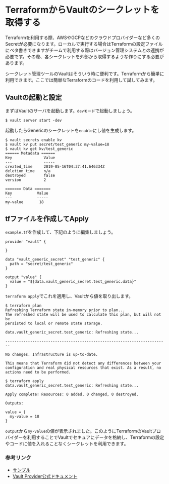 # TerraformからVaultのシークレットを取得する

Terraformを利用する際、AWSやGCPなどのクラウドプロバイダーなど多くのSecretが必要になります。ローカルで実行する場合はTerraformの設定ファイルにベタ書きできますがチームで利用する際はバージョン管理システムとの連携が必要です。その際、各シークレットを外部から取得するような作りにする必要があります。

シークレット管理ツールのVaultはそういう時に便利です。Terraformから簡単に利用できます。ここでは簡単なTerraformのコードを利用して試してみます。

## Vaultの起動と設定

まずはVaultのサーバを起動します。`devモード`で起動しましょう。
```console
$ vault server start -dev
```

起動したらGenericのシークレットを`enable`にし値を生成します。
```console
$ vault secrets enable kv
$ vault kv put secret/test_generic my-value=18
$ vault kv get kv/test_generic
====== Metadata ======
Key              Value
---              -----
created_time     2019-05-16T04:37:41.646334Z
deletion_time    n/a
destroyed        false
version          2

======= Data =======
Key           Value
---           -----
my-value       18
```

## tfファイルを作成してApply
`example.tf`を作成して、下記のように編集しましょう。
```hcl
provider "vault" {

}

data "vault_generic_secret" "test_generic" {
  path = "secret/test_generic"
}

output "value" {
  value = "${data.vault_generic_secret.test_generic.data}"
}
```

`terraform apply`でこれを適用し、Vaultから値を取り出します。
```console
$ terraform plan
Refreshing Terraform state in-memory prior to plan...
The refreshed state will be used to calculate this plan, but will not be
persisted to local or remote state storage.

data.vault_generic_secret.test_generic: Refreshing state...

------------------------------------------------------------------------

No changes. Infrastructure is up-to-date.

This means that Terraform did not detect any differences between your
configuration and real physical resources that exist. As a result, no
actions need to be performed.

$ terraform apply     
data.vault_generic_secret.test_generic: Refreshing state...

Apply complete! Resources: 0 added, 0 changed, 0 destroyed.

Outputs:

value = {
  my-value = 18
}
```

`output`から`my-value`の値が表示されました。このようにTerraformのVaultプロバイダーを利用することでVaultでセキュアにデータを格納し、Terraformの設定やコードに値を入れることなくシークレットを利用できます。

### 参考リンク
* [サンプル](https://github.com/tkaburagi/tf-simple-vault-provider)
* [Vault Provider公式ドキュメント](https://www.terraform.io/docs/providers/vault/d/generic_secret.html)
